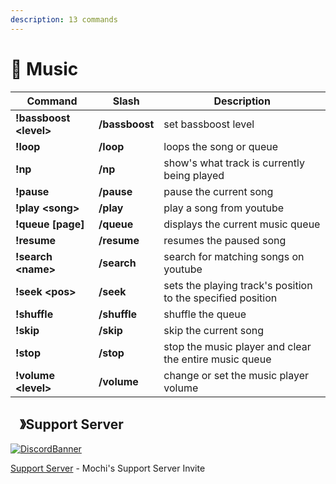 ```yaml
---
description: 13 commands
---
```


# 🎵 Music

| Command                 | Slash          | Description                                                 |
| ----------------------- | -------------- | ----------------------------------------------------------- |
| **!bassboost \<level>** | **/bassboost** | set bassboost level                                         |
| **!loop**               | **/loop**      | loops the song or queue                                     |
| **!np**                 | **/np**        | show's what track is currently being played                 |
| **!pause**              | **/pause**     | pause the current song                                      |
| **!play \<song>**       | **/play**      | play a song from youtube                                    |
| **!queue \[page]**      | **/queue**     | displays the current music queue                            |
| **!resume**             | **/resume**    | resumes the paused song                                     |
| **!search \<name>**     | **/search**    | search for matching songs on youtube                        |
| **!seek \<pos>**        | **/seek**      | sets the playing track's position to the specified position |
| **!shuffle**            | **/shuffle**   | shuffle the queue                                           |
| **!skip**               | **/skip**      | skip the current song                                       |
| **!stop**               | **/stop**      | stop the music player and clear the entire music queue      |
| **!volume \<level>**    | **/volume**    | change or set the music player volume                       |


## <img src="https://cdn.discordapp.com/emojis/1036083490292244493.png" width="15px" height="15px">》Support Server
[![DiscordBanner](https://invidget.switchblade.xyz/uMgS9evnmv)](https://discord.gg/uMgS9evnmv)

[Support Server](https://discord.gg/uMgS9evnmv) - Mochi's Support Server Invite
